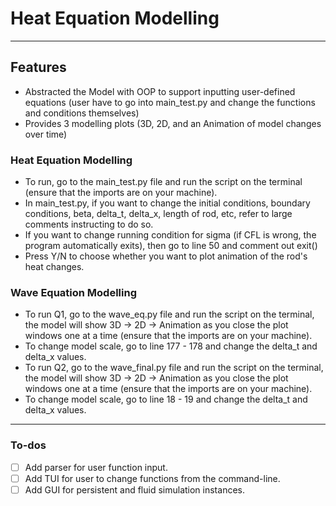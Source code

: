 # Heat Equation Modelling

---

## Features

- Abstracted the Model with OOP to support inputting user-defined equations
  (user have to go into main_test.py and change the functions
  and conditions themselves)
- Provides 3 modelling plots (3D, 2D, and an Animation of model
  changes over time)

### Heat Equation Modelling

- To run, go to the main_test.py file and run the script on the terminal
  (ensure that the imports are on your machine).
- In main_test.py, if you want to change
  the initial conditions, boundary conditions, beta, delta_t, delta_x,
  length of rod, etc, refer to large comments instructing to do so.
- If you want to change running condition for sigma
  (if CFL is wrong, the program automatically exits),
  then go to line 50 and comment out exit()
- Press Y/N to choose whether you want to plot animation of the rod's heat changes.

### Wave Equation Modelling

- To run Q1, go to the wave_eq.py file and run the script on the terminal,
  the model will show 3D -> 2D -> Animation as you close the plot windows
  one at a time (ensure that the imports are on your machine).
- To change model scale, go to line 177 - 178 and change the
  delta_t and delta_x values.
- To run Q2, go to the wave_final.py file and run the script on the terminal,
  the model will show 3D -> 2D -> Animation as you close the plot windows
  one at a time (ensure that the imports are on your machine).
- To change model scale, go to line 18 - 19 and change the delta_t and delta_x values.

---

### To-dos

- [ ] Add parser for user function input.
- [ ] Add TUI for user to change functions from the command-line.
- [ ] Add GUI for persistent and fluid simulation instances.
